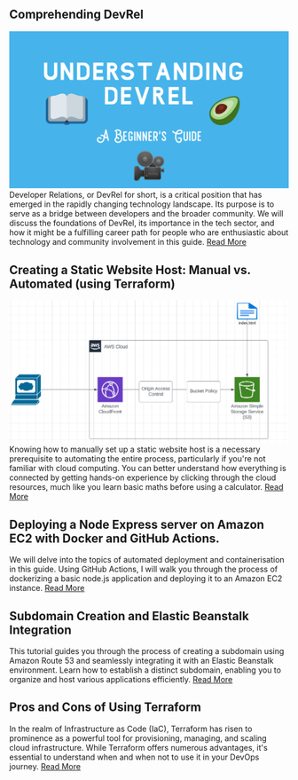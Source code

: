 ## Comprehending DevRel
![Devrel](./assets/devrel.png)
Developer Relations, or DevRel for short, is a critical position that has emerged in the rapidly changing technology landscape. Its purpose is to serve as a bridge between developers and the broader community. We will discuss the foundations of DevRel, its importance in the tech sector, and how it might be a fulfilling career path for people who are enthusiastic about technology and community involvement in this guide.
[Read More](./devrel.md)

## Creating a Static Website Host: Manual vs. Automated (using Terraform)
![Architecture](./assets/architecture-manual.png)
Knowing how to manually set up a static website host is a necessary prerequisite to automating the entire process, particularly if you're not familiar with cloud computing. You can better understand how everything is connected by getting hands-on experience by clicking through the cloud resources, much like you learn basic maths before using a calculator.
[Read More](./static-site-s3-cloudfront/static-website.md)

## Deploying a Node Express server on Amazon EC2 with Docker and GitHub Actions.

We will delve into the topics of automated deployment and containerisation in this guide. Using GitHub Actions, I will walk you through the process of dockerizing a basic node.js application and deploying it to an Amazon EC2 instance.
[Read More](./ec2-docker-git-actions/ectwo-docker-actions.md)


## Subdomain Creation and Elastic Beanstalk Integration
This tutorial guides you through the process of creating a subdomain using Amazon Route 53 and seamlessly integrating it with an Elastic Beanstalk environment. Learn how to establish a distinct subdomain, enabling you to organize and host various applications efficiently. 
[Read More](./subdomain-ssl-doc/subdomain.md)

## Pros and Cons of Using Terraform
In the realm of Infrastructure as Code (IaC), Terraform has risen to prominence as a powerful tool for provisioning, managing, and scaling cloud infrastructure. While Terraform offers numerous advantages, it's essential to understand when and when not to use it in your DevOps journey.
[Read More](reasons-to-use-terraform.md)

